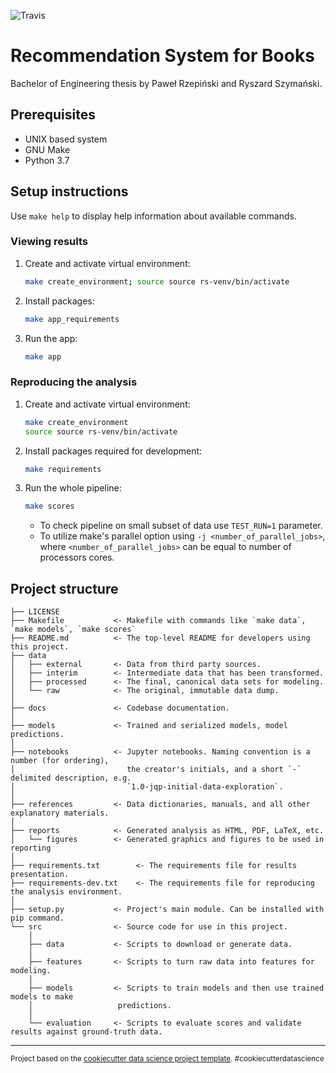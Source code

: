 ![Travis](https://travis-ci.com/szymanskir/Recommendation-system.svg?token=vMgapB9HzV6RFvox4Fiq&branch=master)

# Recommendation System for Books

Bachelor of Engineering thesis by Paweł Rzepiński and Ryszard Szymański.

## Prerequisites

- UNIX based system
- GNU Make
- Python 3.7

## Setup instructions

Use `make help` to display help information about available commands.

### Viewing results

1. Create and activate virtual environment:
    ```bash
    make create_environment; source source rs-venv/bin/activate
    ```
2. Install packages:
    ```bash
    make app_requirements
    ```
3. Run the app:
    ```bash
    make app
    ```

### Reproducing the analysis

1. Create and activate virtual environment:
    ```bash
    make create_environment
    source source rs-venv/bin/activate
    ```
2. Install packages required for development:
    ```bash
    make requirements
    ```
3. Run the whole pipeline:
    ```bash
    make scores
    ```
    - To check pipeline on small subset of data use `TEST_RUN=1` parameter.
    - To utilize make's parallel option using `-j <number_of_parallel_jobs>`, where `<number_of_parallel_jobs>` can be equal to number of processors cores.

## Project structure

    ├── LICENSE
    ├── Makefile           <- Makefile with commands like `make data`, `make models`, `make scores`
    ├── README.md          <- The top-level README for developers using this project.
    ├── data
    │   ├── external       <- Data from third party sources.
    │   ├── interim        <- Intermediate data that has been transformed.
    │   ├── processed      <- The final, canonical data sets for modeling.
    │   └── raw            <- The original, immutable data dump.
    │
    ├── docs               <- Codebase documentation.
    │
    ├── models             <- Trained and serialized models, model predictions.
    │
    ├── notebooks          <- Jupyter notebooks. Naming convention is a number (for ordering),
    │                         the creator's initials, and a short `-` delimited description, e.g.
    │                         `1.0-jqp-initial-data-exploration`.
    │
    ├── references         <- Data dictionaries, manuals, and all other explanatory materials.
    │
    ├── reports            <- Generated analysis as HTML, PDF, LaTeX, etc.
    │   └── figures        <- Generated graphics and figures to be used in reporting
    │
    ├── requirements.txt        <- The requirements file for results presentation.
    ├── requirements-dev.txt    <- The requirements file for reproducing the analysis environment.
    │
    ├── setup.py           <- Project's main module. Can be installed with pip command.
    └── src                <- Source code for use in this project.
        │
        ├── data           <- Scripts to download or generate data.
        │
        ├── features       <- Scripts to turn raw data into features for modeling.
        │
        ├── models         <- Scripts to train models and then use trained models to make
        │                   predictions.
        │
        └── evaluation     <- Scripts to evaluate scores and validate results against ground-truth data.

--------

<p><small>Project based on the <a target="_blank" href="https://drivendata.github.io/cookiecutter-data-science/">cookiecutter data science project template</a>. #cookiecutterdatascience</small></p>